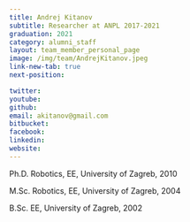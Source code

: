```yaml
---
title: Andrej Kitanov
subtitle: Researcher at ANPL 2017-2021
graduation: 2021
category: alumni_staff
layout: team_member_personal_page
image: /img/team/AndrejKitanov.jpeg
link-new-tab: true
next-position: 

twitter: 
youtube: 
github: 
email: akitanov@gmail.com
bitbucket: 
facebook: 
linkedin: 
website:
---
```


Ph.D. Robotics, EE, University of Zagreb, 2010

M.Sc. Robotics, EE, University of Zagreb, 2004

B.Sc. EE, University of Zagreb, 2002
